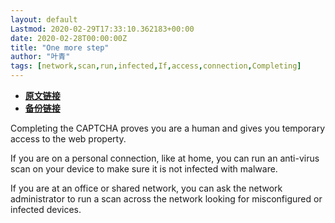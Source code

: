 ```yaml
---
layout: default
Lastmod: 2020-02-29T17:33:10.362183+00:00
date: 2020-02-28T00:00:00Z
title: "One more step"
author: "叶青"
tags: [network,scan,run,infected,If,access,connection,Completing]
---
```


* [**原文链接**](http://archive.ph/QJwyo)
* [**备份链接**](http://archive.ph/QJwyo)


Completing the CAPTCHA proves you are a human and gives you temporary access to the web property.

If you are on a personal connection, like at home, you can run an anti-virus scan on your device to make sure it is not infected with malware.

If you are at an office or shared network, you can ask the network administrator to run a scan across the network looking for misconfigured or infected devices.

